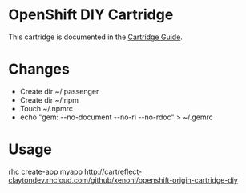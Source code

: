 # OpenShift DIY Cartridge
This cartridge is documented in the [Cartridge Guide](http://openshift.github.io/documentation/oo_cartridge_guide.html#diy).

# Changes
* Create dir ~/.passenger
* Create dir ~/.npm
* Touch ~/.npmrc
* echo "gem: --no-document --no-ri --no-rdoc" > ~/.gemrc

# Usage
rhc create-app myapp http://cartreflect-claytondev.rhcloud.com/github/xenonl/openshift-origin-cartridge-diy
